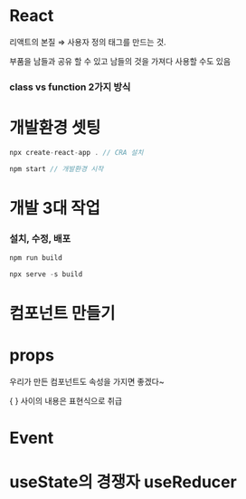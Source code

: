 # React

리액트의 본질 ⇒ 사용자 정의 태그를 만드는 것.

부품을 남들과 공유 할 수 있고 남들의 것을 가져다 사용할 수도 있음

### class vs function 2가지 방식

# 개발환경 셋팅

```jsx
npx create-react-app . // CRA 설치

npm start // 개발환경 시작
```

# 개발 3대 작업

### 설치, 수정, 배포

```jsx
npm run build

npx serve -s build
```

# 컴포넌트 만들기

# props

우리가 만든 컴포넌트도 속성을 가지면 좋겠다~

{ } 사이의 내용은 표현식으로 취급

# Event

# useState의 경쟁자 useReducer
